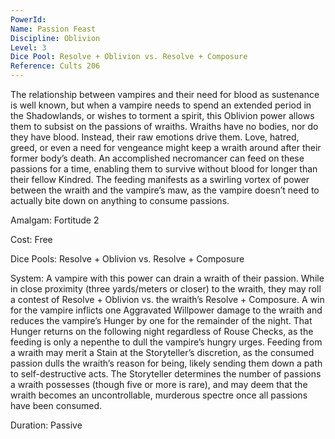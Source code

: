 ```yaml
---
PowerId: 
Name: Passion Feast
Discipline: Oblivion
Level: 3
Dice Pool: Resolve + Oblivion vs. Resolve + Composure
Reference: Cults 206
---
```

The relationship between vampires and their need for blood as sustenance is well known, but when a vampire needs to spend an extended period in the Shadowlands, or wishes to torment a spirit, this Oblivion power allows them to subsist on the passions of wraiths. Wraiths have no bodies, nor do they have blood. Instead, their raw emotions drive them. Love, hatred, greed, or even a need for vengeance might keep a wraith around after their former body’s death. An accomplished necromancer can feed on these passions for a time, enabling them to survive without blood for longer than their fellow Kindred. The feeding manifests as a swirling vortex of power between the wraith and the vampire’s maw, as the vampire doesn’t need to actually bite down on anything to consume passions. 

Amalgam: Fortitude 2

Cost: Free 

Dice Pools: Resolve + Oblivion vs. Resolve + Composure 

System: A vampire with this power can drain a wraith of their passion. While in close proximity (three yards/meters or closer) to the wraith, they may roll a contest of Resolve + Oblivion vs. the wraith’s Resolve + Composure. A win for the vampire inflicts one Aggravated Willpower damage to the wraith and reduces the vampire’s Hunger by one for the remainder of the night. That Hunger returns on the following night regardless of Rouse Checks, as the feeding is only a nepenthe to dull the vampire’s hungry urges. Feeding from a wraith may merit a Stain at the Storyteller’s discretion, as the consumed passion dulls the wraith’s reason for being, likely sending them down a path to self-destructive acts. The Storyteller determines the number of passions a wraith possesses (though five or more is rare), and may deem that the wraith becomes an uncontrollable, murderous spectre once all passions have been consumed. 

Duration: Passive